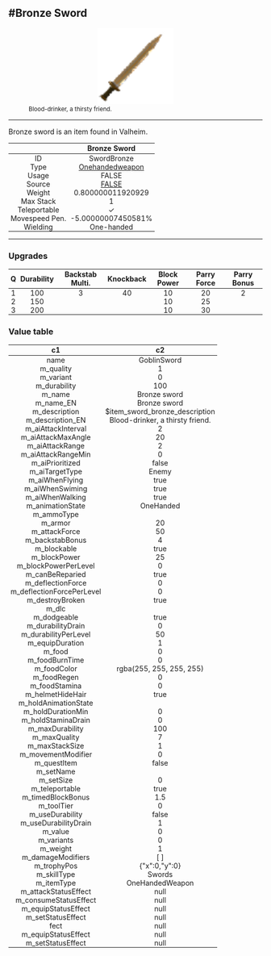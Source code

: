 <meta property="og:title" content="Bronze Sword - MoreValheim" /><meta property="og:type" content="website" /><meta property="og:image" content="/assets/bronze_sword.png" /><meta property="og:description" content="Bronze Sword is an item found in Valheim." /><meta name="theme-color" content="#546D78"><meta name="twitter:card" content="summary_large_image">
#Bronze Sword
-------------
<style>img {width:20px;}.tb {width:150px;display: block;margin-left: auto;margin-right: auto;}</style>

<style>.md-typeset table:not([class]) th:not([align]) {min-width:unset!important;}</style>
<style>td{padding:0em 0.3em!important;text-align:center!important;border-left:.05rem solid var(--md-default-fg-color--lightest)}</style>

<style>th{padding:0.1em 0.3em!important;text-align:center!important;font-weight:bold}</style>

<style>pre{text-align:right!important}</style>
<style>table tr td:first-child {border-left: 0;};</style>

<figure><img src="/assets/bronze_sword.png" class="tb" /><figcaption><small>Blood-drinker, a thirsty friend.</small></figcaption></figure>

-------------

Bronze sword is an item found in Valheim.

|        | Bronze Sword              |
| ----------- | ------------------------------------ |
| ID |SwordBronze
| Type | [Onehandedweapon](../../types/onehandedweapon)
| Usage | FALSE<br>
| Source | [FALSE](../../items/false)
| Weight | 0.800000011920929 |
| Max Stack | 1 |
| Teleportable | ✓
| Movespeed Pen. | -5.00000007450581%
| Wielding | One-handed


-------------

### Upgrades
| Q | Durability | Backstab Multi. | Knockback | Block Power | Parry Force | Parry Bonus
| - | - | - | - | - | - | - 
1 | 100 | 3 | 40 | 10 | 20 | 2 | 
 | 2 | 150 |  |  | 10 | 25 |  | 
 | 3 | 200 |  |  | 10 | 30 |  | 


### Value table
|c1|c2|
|----|----|
|name|GoblinSword|
|m_quality|1|
|m_variant|0|
|m_durability|100|
|m_name|Bronze sword|
|m_name_EN|Bronze sword|
|m_description|$item_sword_bronze_description|
|m_description_EN|Blood-drinker, a thirsty friend.|
|m_aiAttackInterval|2|
|m_aiAttackMaxAngle|20|
|m_aiAttackRange|2|
|m_aiAttackRangeMin|0|
|m_aiPrioritized|false|
|m_aiTargetType|Enemy|
|m_aiWhenFlying|true|
|m_aiWhenSwiming|true|
|m_aiWhenWalking|true|
|m_animationState|OneHanded|
|m_ammoType||
|m_armor|20|
|m_attackForce|50|
|m_backstabBonus|4|
|m_blockable|true|
|m_blockPower|25|
|m_blockPowerPerLevel|0|
|m_canBeReparied|true|
|m_deflectionForce|0|
|m_deflectionForcePerLevel|0|
|m_destroyBroken|true|
|m_dlc||
|m_dodgeable|true|
|m_durabilityDrain|0|
|m_durabilityPerLevel|50|
|m_equipDuration|1|
|m_food|0|
|m_foodBurnTime|0|
|m_foodColor|rgba(255, 255, 255, 255)|
|m_foodRegen|0|
|m_foodStamina|0|
|m_helmetHideHair|true|
|m_holdAnimationState||
|m_holdDurationMin|0|
|m_holdStaminaDrain|0|
|m_maxDurability|100|
|m_maxQuality|7|
|m_maxStackSize|1|
|m_movementModifier|0|
|m_questItem|false|
|m_setName||
|m_setSize|0|
|m_teleportable|true|
|m_timedBlockBonus|1.5|
|m_toolTier|0|
|m_useDurability|false|
|m_useDurabilityDrain|1|
|m_value|0|
|m_variants|0|
|m_weight|1|
|m_damageModifiers|[  ]|
|m_trophyPos|{"x":0,"y":0}|
|m_skillType|Swords|
|m_itemType|OneHandedWeapon|
|m_attackStatusEffect|null|
|m_consumeStatusEffect|null|
|m_equipStatusEffect|null|
|m_setStatusEffect|null|
fect|null|
|m_equipStatusEffect|null|
|m_setStatusEffect|null|

